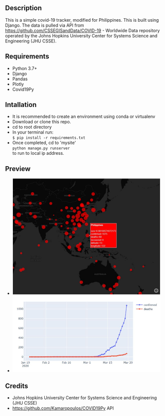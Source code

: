## Description
This is a simple covid-19 tracker, modified for Philippines. This is built using Django. The data is pulled via API from
https://github.com/CSSEGISandData/COVID-19 - Worldwide Data repository operated by the Johns Hopkins University Center for Systems Science and Engineering (JHU CSSE).


## Requirements
- Python 3.7+
- Django
- Pandas
- Plotly
- Covid19Py

## Intallation
- It is recommended to create an environment using conda or virtualenv
- Download or clone this repo.
- cd to root directory
- In your terminal run: <br>
`$ pip install -r requirements.txt`
- Once completed, cd to 'mysite' <br>
`python manage.py runserver` <br>
to run to local ip address.
## Preview
- ![Map Tracker](covi19_map.JPG)
- ![Linear Plot](covi19_linear.JPG)

## Credits
- Johns Hopkins University Center for Systems Science and Engineering (JHU CSSE)
- https://github.com/Kamaropoulos/COVID19Py API
